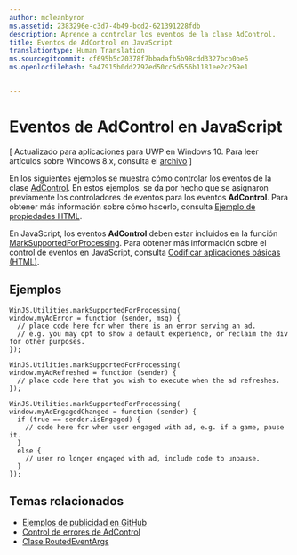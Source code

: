 ```yaml
---
author: mcleanbyron
ms.assetid: 2383296e-c3d7-4b49-bcd2-621391228fdb
description: Aprende a controlar los eventos de la clase AdControl.
title: Eventos de AdControl en JavaScript
translationtype: Human Translation
ms.sourcegitcommit: cf695b5c20378f7bbadafb5b98cdd3327bcb0be6
ms.openlocfilehash: 5a47915b0dd2792ed50cc5d556b1181ee2c259e1


---
```


# Eventos de AdControl en JavaScript


\[ Actualizado para aplicaciones para UWP en Windows 10. Para leer artículos sobre Windows 8.x, consulta el [archivo](http://go.microsoft.com/fwlink/p/?linkid=619132) \]

En los siguientes ejemplos se muestra cómo controlar los eventos de la clase [AdControl](https://msdn.microsoft.com/library/windows/apps/microsoft.advertising.winrt.ui.adcontrol.aspx). En estos ejemplos, se da por hecho que se asignaron previamente los controladores de eventos para los eventos **AdControl**. Para obtener más información sobre cómo hacerlo, consulta [Ejemplo de propiedades HTML](html-properties-example.md).

En JavaScript, los eventos **AdControl** deben estar incluidos en la función [MarkSupportedForProcessing](http://msdn.microsoft.com/en-us/library/windows/apps/Hh967819.aspx). Para obtener más información sobre el control de eventos en JavaScript, consulta [Codificar aplicaciones básicas (HTML)](https://msdn.microsoft.com/en-us/library/windows/apps/hh780660.aspx#adding-event-handlers).

## Ejemplos

``` syntax
WinJS.Utilities.markSupportedForProcessing(
window.myAdError = function (sender, msg) {
  // place code here for when there is an error serving an ad.
  // e.g. you may opt to show a default experience, or reclaim the div for other purposes.
});

WinJS.Utilities.markSupportedForProcessing(
window.myAdRefreshed = function (sender) {
  // place code here that you wish to execute when the ad refreshes.
});

WinJS.Utilities.markSupportedForProcessing(
window.myAdEngagedChanged = function (sender) {
  if (true == sender.isEngaged) {
    // code here for when user engaged with ad, e.g. if a game, pause it.
  }
  else {
    // user no longer engaged with ad, include code to unpause.
  }
});
```

## Temas relacionados

* [Ejemplos de publicidad en GitHub](http://aka.ms/githubads)
* [Control de errores de AdControl](adcontrol-error-handling.md)
* [Clase RoutedEventArgs](http://msdn.microsoft.com/en-us/library/system.windows.routedeventargs.aspx)

 

 



<!--HONumber=Jun16_HO4-->


